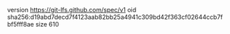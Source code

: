 version https://git-lfs.github.com/spec/v1
oid sha256:d19abd7decd7f4123aab82bb25a4941c309bd42f363cf02644ccb7fbf5fff8ae
size 610
